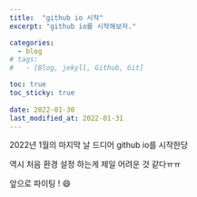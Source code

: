 ```yaml
---
title:  "github io 시작"
excerpt: "github io를 시작해보자."

categories:
  - blog
# tags:
#   - [Blog, jekyll, Github, Git]

toc: true
toc_sticky: true
 
date: 2022-01-30
last_modified_at: 2022-01-31
---
```


2022년 1월의 마지막 날 드디어 github io를 시작한당

역시 처음 환경 설정 하는게 제일 어려운 것 같다ㅠㅠ

앞으로 파이팅 ! :smile:
